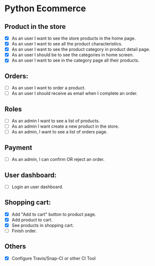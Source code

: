# Python Ecommerce

## Product in the store
- [X] As an user I want to see the store products in the home page.
- [X] As an user I want to see all the product characteristics.
- [X] As an user I want to see the product category in product detail page.
- [X] As an user I should be to see the categories in home screen.
- [X] As an user I want to see in the category page all their products.

## Orders:
- [ ] As an user I want to order a product.
- [ ] As an user I should receive as email when I complete an order.

## Roles
- [ ] As an admin I want to see a list of products.
- [ ] As an admin I want create a new product in the store.
- [ ] As an admin, I want to see a list of orders page.

## Payment
- [ ] As an admin, I can confirm OR reject an order.

## User dashboard:
- [ ] Login an user dashboard.

## Shopping cart:
- [X] Add "Add to cart" button to product page.
- [X] Add product to cart.
- [X] See products in shopping cart.
- [ ] Finish order.

## Others
- [X] Configure Travis/Snap-CI or other CI Tool
